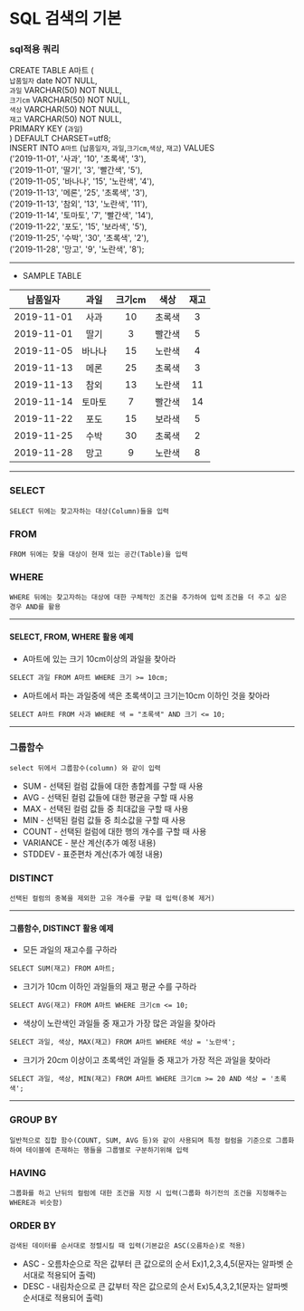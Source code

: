# SQL 검색의 기본
### sql적용 쿼리
CREATE TABLE A마트 (  
  `납품일자` date NOT NULL,  
  `과일` VARCHAR(50) NOT NULL,  
  `크기cm` VARCHAR(50) NOT NULL,  
  `색상` VARCHAR(50) NOT NULL,  
  `재고` VARCHAR(50) NOT NULL,  
  PRIMARY KEY (`과일`)  
) DEFAULT CHARSET=utf8;  
INSERT INTO `A마트` (`납품일자`, `과일`,`크기cm`,`색상`, `재고`) VALUES  
  ('2019-11-01', '사과', '10', '초록색', '3'),  
  ('2019-11-01', '딸기', '3', '빨간색', '5'),  
  ('2019-11-05', '바나나', '15', '노란색', '4'),  
  ('2019-11-13', '메론', '25', '초록색', '3'),  
  ('2019-11-13', '참외', '13', '노란색', '11'),  
  ('2019-11-14', '토마토', '7', '빨간색', '14'),  
  ('2019-11-22', '포도', '15', '보라색', '5'),  
  ('2019-11-25', '수박', '30', '초록색', '2'),  
  ('2019-11-28', '망고', '9', '노란색', '8');  
  
---

- SAMPLE TABLE  

|납품일자|과일|크기cm|색상|재고|
|:---:|:---:|:---:|:---:|:---:|
|2019-11-01|사과|10|초록색|3|
|2019-11-01|딸기|3|빨간색|5|
|2019-11-05|바나나|15|노란색|4|
|2019-11-13|메론|25|초록색|3|
|2019-11-13|참외|13|노란색|11|
|2019-11-14|토마토|7|빨간색|14|
|2019-11-22|포도|15|보라색|5|
|2019-11-25|수박|30|초록색|2
|2019-11-28|망고|9|노란색|8|
---

### SELECT
`SELECT 뒤에는 찾고자하는 대상(Column)들을 입력`
### FROM
`FROM 뒤에는 찾을 대상이 현재 있는 공간(Table)을 입력`
### WHERE
`WHERE 뒤에는 찾고자하는 대상에 대한 구체적인 조건을 추가하여 입력`
`조건을 더 주고 싶은 경우 AND를 활용`  

---
#### SELECT, FROM, WHERE 활용 예제
- A마트에 있는 크기 10cm이상의 과일을 찾아라
```
SELECT 과일 FROM A마트 WHERE 크기 >= 10cm;
```
- A마트에서 파는 과일중에 색은 초록색이고 크기는10cm 이하인 것을 찾아라
```
SELECT A마트 FROM 사과 WHERE 색 = "초록색" AND 크기 <= 10;
```

---
### 그룹함수
`select 뒤에서 그룹함수(column) 와 같이 입력`
- SUM - 선택된 컬럼 값들에 대한 총합계를 구할 때 사용
- AVG - 선택된 컬럼 값들에 대한 평균을 구할 때 사용
- MAX - 선택된 컬럼 값들 중 최대값을 구할 때 사용
- MIN - 선택된 컬럼 값들 중 최소값을 구할 때 사용
- COUNT - 선택된 컬럼에 대한 행의 개수를 구할 때 사용
- VARIANCE - 분산 계산(추가 예정 내용)
- STDDEV - 표준편차 계산(추가 예정 내용)

### DISTINCT
`선택된 컬럼의 중복을 제외한 고유 개수를 구할 때 입력(중복 제거)`  

---
#### 그룹함수, DISTINCT 활용 예제
- 모든 과일의 재고수를 구하라
```
SELECT SUM(재고) FROM A마트;
```
- 크기가 10cm 이하인 과일들의 재고 평균 수를 구하라
```
SELECT AVG(재고) FROM A마트 WHERE 크기cm <= 10;
```
- 색상이 노란색인 과일들 중 재고가 가장 많은 과일을 찾아라
```
SELECT 과일, 색상, MAX(재고) FROM A마트 WHERE 색상 = '노란색';
```
- 크기가 20cm 이상이고 초록색인 과일들 중 재고가 가장 적은 과일을 찾아라
```
SELECT 과일, 색상, MIN(재고) FROM A마트 WHERE 크기cm >= 20 AND 색상 = '초록색';
```
---
### GROUP BY
`일반적으로 집합 함수(COUNT, SUM, AVG 등)와 같이 사용되며 특정 컬럼을 기준으로 그룹화하여 테이블에 존재하는 행들을 그룹별로 구분하기위해 입력`


### HAVING
 `그룹화를 하고 난뒤의 컬럼에 대한 조건을 지정 시 입력(그룹화 하기전의 조건을 지정해주는 WHERE과 비슷함)`

### ORDER BY
`검색된 데이터를 순서대로 정렬시킬 때 입력(기본값은 ASC(오름차순)로 적용)`
- ASC - 오름차순으로 작은 값부터 큰 값으로의 순서 Ex)1,2,3,4,5(문자는 알파벳 순서대로 적용되어 출력)
- DESC - 내림차순으로 큰 값부터 작은 값으로의 순서 Ex)5,4,3,2,1(문자는 알파벳 순서대로 적용되어 출력)




